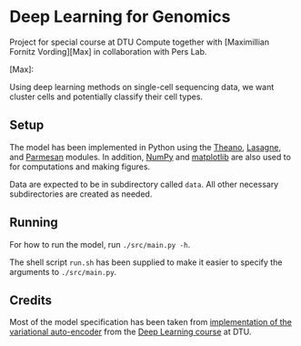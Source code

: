 # Deep Learning for Genomics #

Project for special course at DTU Compute together with [Maximillian Fornitz Vording][Max] in collaboration with Pers Lab.

[Max]: 

Using deep learning methods on single-cell sequencing data, we want cluster cells  and potentially classify their cell types.

## Setup ##

The model has been implemented in Python using the [Theano][], [Lasagne][], and [Parmesan][] modules. In addition, [NumPy][] and [matplotlib][] are also used to for computations and making figures.

[Theano]: http://deeplearning.net/software/theano/
[Lasagne]: http://lasagne.readthedocs.io/en/latest/index.html
[Parmesan]: https://github.com/casperkaae/parmesan
[NumPy]: http://www.numpy.org
[matplotlib]: http://matplotlib.org

Data are expected to be in subdirectory called `data`. All other necessary subdirectories are created as needed.

## Running ##

For how to run the model, run `./src/main.py -h`.

The shell script `run.sh` has been supplied to make it easier to specify the arguments to `./src/main.py`.

## Credits ##

Most of the model specification has been taken from [implementation of the variational auto-encoder][VAE] from the [Deep Learning course][deep-learning] at DTU.

[VAE]: https://github.com/DeepLearningDTU/02456-deep-learning/blob/master/week5/lab52_VAE-lasagne.ipynb
[deep-learning]: https://github.com/DeepLearningDTU/02456-deep-learning
